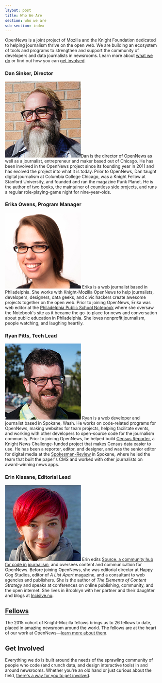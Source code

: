 ```yaml
---
layout: post
title: Who We Are
section: who we are
sub-section: index
---
```


<p class="bodybig">OpenNews is a joint project of Mozilla and the Knight Foundation dedicated to helping journalism thrive on the open web. We are building an ecosystem of tools and programs to strengthen and support the community of developers and data journalists in newsrooms. Learn more about <a href="/what">what we do</a> or find out how you can <a href="/getinvolved">get involved</a>.</p>

### Dan Sinker, Director
<img src="/media/img/staff/sinker.jpg" class="headshot">Dan is the director of OpenNews as well as a journalist, entrepreneur and maker based out of Chicago. He has been involved in the OpenNews project since its founding year in 2011 and has evolved the project into what it is today. Prior to OpenNews, Dan taught digital journalism at Columbia College Chicago, was a Knight Fellow at Stanford University, and founded and ran the magazine Punk Planet. He is the author of two books, the maintainer of countless side projects, and runs a regular role-playing-game night for nine-year-olds.

### Erika Owens, Program Manager
<img src="/media/img/staff/owens.jpg" class="headshot"> Erika is a web journalist based in Philadelphia. She works with Knight-Mozilla OpenNews to help journalists, developers, designers, data geeks, and civic hackers create awesome projects together on the open web. Prior to joining OpenNews, Erika was web editor at the [Philadelphia Public School Notebook](http://thenotebook.org/) where she oversaw the Notebook's site as it became the go-to place for news and conversation about public education in Philadelphia. She loves nonprofit journalism, people watching, and laughing heartily.

### Ryan Pitts, Tech Lead
<img src="/media/img/staff/pitts.jpg" class="headshot"> Ryan is a web developer and journalist based in Spokane, Wash. He works on code-related programs for OpenNews, making websites for team projects, helping facilitate events, and working with other developers to open-source code for the journalism community. Prior to joining OpenNews, he helped build [Census Reporter](http://censusreporter.org/), a Knight News Challenge-funded project that makes Census data easier to use. He has been a reporter, editor, and designer, and was the senior editor for digital media at the [Spokesman-Review](http://www.spokesman.com/) in Spokane, where he led the team that built the paper's CMS and worked with other journalists on award-winning news apps.

### Erin Kissane, Editorial Lead
<img src="/media/img/staff/kissane.jpg" class="headshot"> Erin edits [Source, a community hub for code in journalism](http://source.opennews.org), and oversees content and communication for OpenNews. Before joining OpenNews, she was editorial director at Happy Cog Studios, editor of *A List Apart* magazine, and a consultant to web agencies and publishers. She is the author of *The Elements of Content Strategy* and speaks at conferences on online publishing, community, and the open internet. She lives in Brooklyn with her partner and their daughter and blogs at [Incisive.nu](http://incisive.nu).

## [Fellows](what/fellowships/community)
The 2015 cohort of Knight-Mozilla fellows brings us to 26 fellows to date, placed in amazing newsroom around the world. The fellows are at the heart of our work at OpenNews—[learn more about them](/what/fellowship).

## Get Involved

Everything we do is built around the needs of the sprawling community of people who code (and crunch data, and design interactive tools) in and around newsrooms. Whether you're an old hand or just curious about the field, [there's a way for you to get involved](/getinvolved/).
